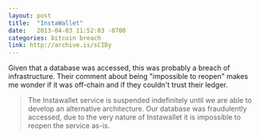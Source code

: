 ```yaml
---
layout: post
title:  "InstaWallet"
date:   2013-04-03 11:52:03 -0700
categories: bitcoin breach
link: http://archive.is/sCIDy
---
```

Given that a database was accessed, this was probably a breach of infrastructure. Their comment about being "impossible to reopen" makes me wonder if it was off-chain and if they couldn't trust their ledger.

> The Instawallet service is suspended indefinitely until we are able to develop an alternative architecture. Our database was fraudulently accessed, due to the very nature of Instawallet it is impossible to reopen the service as-is.
